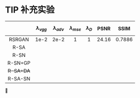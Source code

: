 # TIP 补充实验

| | $$\lambda_{vgg}$$ | $$\lambda_{adv}$$ | $$\lambda_{mse}$$ | $$\lambda_D $$ | PSNR | SSIM |
| :-----: | :--: | :--: | :--: | :-----: | :-----: | :-----: |
| RSRGAN  | 1e-2 | 2e-2 | 1 | 1 | 24.16 |0.7886|
| R-SA    |      |      |  |  |  ||
| R-SN    |      |      |  |  |  ||
| R-SN+GP |      |      |  |  |  ||
| ~~R-SA+DA~~ |      |      |  |  |  ||
| R-SA-SN |      |      |  |  |  ||



